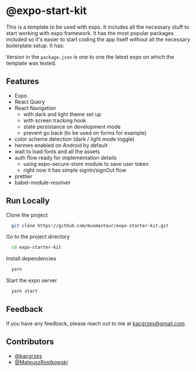 # @expo-start-kit

This is a template to be used with expo. It includes all the necessary stuff to start working with expo framework. It has the most popular packages included so it's easier to start coding the app itself without all the necessary boilerplate setup. It has:

Version in the `package.json` is one to one the latest expo on which the template was tested.

## Features
- Expo
- React Query
- React Navigation
  - with dark and light theme set up
  - with screen tracking hook
  - state persistance on development mode
  - prevent go back (to be used on forms for example)
- color scheme detection (dark / light mode toggle)
- hermes enabled on Android by default
- wait to load fonts and all the assets
- auth flow ready for implementation details
  - using expo-secure-store module to save user token
  - right now it has simple signIn/signOut flow
- prettier
- babel-module-resolver

## Run Locally

Clone the project

```bash
  git clone https://github.com/musmastour/expo-starter-kit.git
```

Go to the project directory

```bash
  cd expo-starter-kit
```

Install dependencies

```bash
  yarn
```

Start the expo server

```bash
  yarn start
```
## Feedback

If you have any feedback, please reach out to me at kacgrzes@gmail.com

## Contributors

- [@kacgrzes](https://www.github.com/kacgrzes)
- [@MateuszRostkowski](https://www.github.com/MateuszRostkowski)
